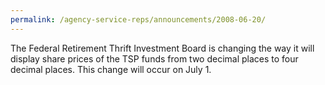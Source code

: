 ```yaml
---
permalink: /agency-service-reps/announcements/2008-06-20/
---
```


The Federal Retirement Thrift Investment Board is changing the way it will display share prices of the TSP funds from two decimal places to four decimal places. This change will occur on July 1.
